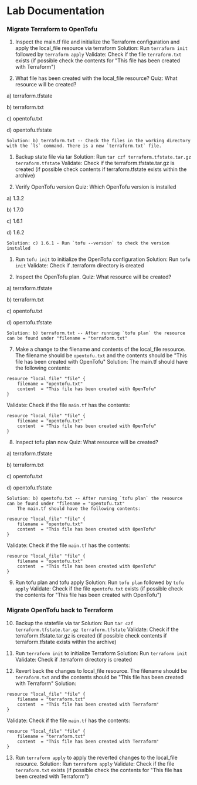 # Lab Documentation

### Migrate Terraform to OpenTofu

1. Inspect the main.tf file and initialize the Terraform configuration and apply the local_file resource via terraform
    Solution: Run `terraform init` followed by `terraform apply`
    Validate: Check if the file `terraform.txt` exists (if possible check the contents for "This file has been created with Terraform")


2. What file has been created with the local_file resource?
    Quiz: What resource will be created?

a) terraform.tfstate
    
b) terraform.txt
    
c) opentofu.txt
    
d) opentofu.tfstate

    Solution: b) terraform.txt -- Check the files in the working directory with the `ls` command. There is a new `terraform.txt` file.


1. Backup state file via tar
    Solution: Run `tar czf terraform.tfstate.tar.gz terraform.tfstate`
    Validate: Check if the terraform.tfstate.tar.gz is created (if possible check contents if terraform.tfstate exists within the archive)


4. Verify OpenTofu version
    Quiz: Which OpenTofu version is installed

a) 1.3.2

b) 1.7.0

c) 1.6.1

d) 1.6.2

    Solution: c) 1.6.1 - Run `tofu --version` to check the version installed


1. Run `tofu init` to initialize the OpenTofu configuration
    Solution: Run `tofu init`
    Validate: Check if .terraform directory is created


6. Inspect the OpenTofu plan. 
    Quiz: What resource will be created?

a) terraform.tfstate

b) terraform.txt

c) opentofu.txt

d) opentofu.tfstate

    Solution: b) terraform.txt -- After running `tofu plan` the resource can be found under "filename = "terraform.txt"


7. Make a change to the filename and contents of the local_file resource.
    The filename should be `opentofu.txt` and the contents should be "This file has been created with OpenTofu"
    Solution: 
    The main.tf should have the following contents:

```
resource "local_file" "file" {
    filename = "opentofu.txt"
    content  = "This file has been created with OpenTofu"
}
```

Validate: Check if the file `main.tf` has the contents:

```
resource "local_file" "file" {
    filename = "opentofu.txt"
    content  = "This file has been created with OpenTofu"
}
```


8. Inspect tofu plan now
    Quiz: What resource will be created?

a) terraform.tfstate

b) terraform.txt

c) opentofu.txt

d) opentofu.tfstate

    Solution: b) opentofu.txt -- After running `tofu plan` the resource can be found under "filename = "opentofu.txt"
        The main.tf should have the following contents:

```
resource "local_file" "file" {
    filename = "opentofu.txt"
    content  = "This file has been created with OpenTofu"
}
```

Validate: Check if the file `main.tf` has the contents:

```
resource "local_file" "file" {
    filename = "opentofu.txt"
    content  = "This file has been created with OpenTofu"
}
```


9. Run tofu plan and tofu apply
    Solution: Run `tofu plan` followed by `tofu apply`
    Validate: Check if the file `opentofu.txt` exists (if possible check the contents for "This file has been created with OpenTofu")

### Migrate OpenTofu back to Terraform


10. Backup the statefile via tar
    Solution: Run `tar czf terraform.tfstate.tar.gz terraform.tfstate`
    Validate: Check if the terraform.tfstate.tar.gz is created (if possible check contents if terraform.tfstate exists within the archive)


11. Run `terraform init` to initialize Terraform
    Solution: Run `terraform init`
    Validate: Check if .terraform directory is created


12. Revert back the changes to local_file resource.
        The filename should be `terraform.txt` and the contents should be "This file has been created with Terraform"
    Solution: 
```
resource "local_file" "file" {
    filename = "terraform.txt"
    content  = "This file has been created with Terraform"
}
```

Validate: Check if the file `main.tf` has the contents:

```
resource "local_file" "file" {
    filename = "terraform.txt"
    content  = "This file has been created with Terraform"
}
```


13. Run `terraform apply` to apply the reverted changes to the local_file resource.
    Solution: Run `terraform apply`
    Validate: Check if the file `terraform.txt` exists (if possible check the contents for "This file has been created with Terraform")
